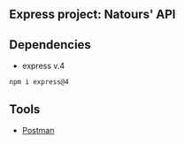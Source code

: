 ## Express project: Natours' API

## Dependencies

- express v.4

`npm i express@4`

## Tools

- [Postman](https://documenter.getpostman.com/view/3232248/RWgtTce3?version=latest)
